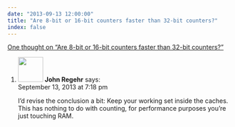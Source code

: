 ```yaml
---
date: "2013-09-13 12:00:00"
title: "Are 8-bit or 16-bit counters faster than 32-bit counters?"
index: false
---
```


[One thought on &ldquo;Are 8-bit or 16-bit counters faster than 32-bit counters?&rdquo;](/lemire/blog/2013/09-13-are-8-bit-or-16-bit-counters-faster-than-32-bit-counters)

<ol class="comment-list">
<li id="comment-93205" class="comment even thread-even depth-1">
<div class="comment-author vcard">
<img alt src="https://secure.gravatar.com/avatar/3ccaf45d7ab8ecc0e412fe911c9b9d10?s=56&#038;d=mm&#038;r=g" srcset="https://secure.gravatar.com/avatar/3ccaf45d7ab8ecc0e412fe911c9b9d10?s=112&#038;d=mm&#038;r=g 2x" class="avatar avatar-56 photo" height="56" width="56" decoding="async" /> <b class="fn">John Regehr</b> <span class="says">says:</span> </div>
<div class="comment-metadata"><time datetime="2013-09-13T19:18:52+00:00">September 13, 2013 at 7:18 pm</time></a> </div>
<div class="comment-content">
<p>I&rsquo;d revise the conclusion a bit: Keep your working set inside the caches. This has nothing to do with counting, for performance purposes you&rsquo;re just touching RAM.</p>
</div>
</li>
</ol>
